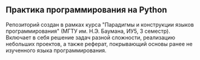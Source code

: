 ## Практика программирования на Python
Репозиторий создан в рамках курса "Парадигмы и конструкции языков программирования" (МГТУ им. Н.Э. Баумана, ИУ5, 3 семестр). Включает в себя решение задач разной сложности, 
реализацию небольших проектов, а также реферат, покрывающий основы ранее не изученного языка программирования. 


